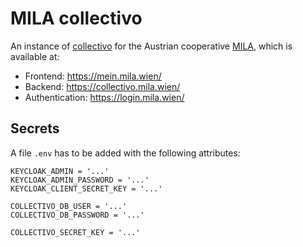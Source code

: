 # MILA collectivo

An instance of [collectivo](https://github.com/MILA-Wien/collectivo/) for the Austrian cooperative [MILA](https://www.mila.wien/), which is available at:

- Frontend: https://mein.mila.wien/
- Backend: https://collectivo.mila.wien/
- Authentication: https://login.mila.wien/

## Secrets

A file `.env` has to be added with the following attributes:

```
KEYCLOAK_ADMIN = '...'
KEYCLOAK_ADMIN_PASSWORD = '...'
KEYCLOAK_CLIENT_SECRET_KEY = '...'

COLLECTIVO_DB_USER = '...'
COLLECTIVO_DB_PASSWORD = '...'

COLLECTIVO_SECRET_KEY = '...'
```
